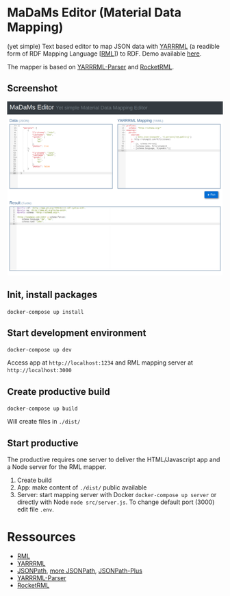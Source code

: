# MaDaMs Editor (**Ma**terial **Da**ta **M**apping)

(yet simple) Text based editor to map JSON data with [YARRRML](http://rml.io/yarrrml/) (a readible form of RDF Mapping Language [[RML](https://rml.io/specs/rml/)]) to RDF. Demo available [here](https://aksw.github.io/MadamsEditor/dist/).

The mapper is based on [YARRRML-Parser](https://github.com/RMLio/yarrrml-parser) and [RocketRML](https://github.com/semantifyit/RocketRML).

## Screenshot

![Screenshot](./screenshot.png)

## Init, install packages

`docker-compose up install`

## Start development environment

`docker-compose up dev`

Access app at `http://localhost:1234` and RML mapping server at `http://localhost:3000`

## Create productive build

`docker-compose up build`

Will create files in `./dist/`

## Start productive

The productive requires one server to deliver the HTML/Javascript app and a Node server for the RML mapper.

1) Create build
2) App: make content of `./dist/` public available
3) Server: start mapping server with Docker `docker-compose up server` or directly with Node `node src/server.js`. To change default port (3000) edit file `.env`.

# Ressources

- [RML](https://rml.io/specs/rml/)
- [YARRRML](https://rml.io/yarrrml/spec/)
- [JSONPath](https://goessner.net/articles/JsonPath/index.html), [more JSONPath](https://gregsdennis.github.io/Manatee.Json/usage/path.html), [JSONPath-Plus](https://github.com/JSONPath-Plus/JSONPath)
- [YARRRML-Parser](https://github.com/RMLio/yarrrml-parser)
- [RocketRML](https://github.com/semantifyit/RocketRML)